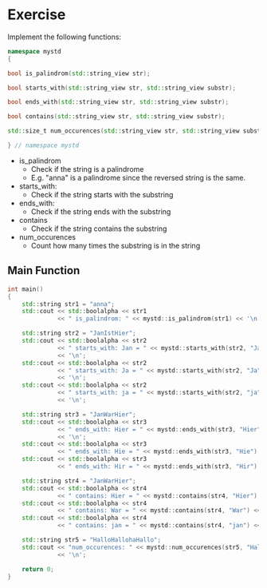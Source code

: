 # Exercise

Implement the following functions:

```cpp
namespace mystd
{

bool is_palindrom(std::string_view str);

bool starts_with(std::string_view str, std::string_view substr);

bool ends_with(std::string_view str, std::string_view substr);

bool contains(std::string_view str, std::string_view substr);

std::size_t num_occurences(std::string_view str, std::string_view substr);

} // namespace mystd
```

- is_palindrom
  - Check if the string is a palindrome
  - E.g. "anna" is a palindrome since the reversed string is the same.
- starts_with:
  - Check if the string starts with the substring
- ends_with:
  - Check if the string ends with the substring
- contains
  - Check if the string contains the substring
- num_occurences
  - Count how many times the substring is in the string

## Main Function

```cpp
int main()
{
    std::string str1 = "anna";
    std::cout << std::boolalpha << str1
              << " is_palindrom: " << mystd::is_palindrom(str1) << '\n';

    std::string str2 = "JanIstHier";
    std::cout << std::boolalpha << str2
              << " starts_with: Jan = " << mystd::starts_with(str2, "Jan")
              << '\n';
    std::cout << std::boolalpha << str2
              << " starts_with: Ja = " << mystd::starts_with(str2, "Ja")
              << '\n';
    std::cout << std::boolalpha << str2
              << " starts_with: ja = " << mystd::starts_with(str2, "ja")
              << '\n';

    std::string str3 = "JanWarHier";
    std::cout << std::boolalpha << str3
              << " ends_with: Hier = " << mystd::ends_with(str3, "Hier")
              << '\n';
    std::cout << std::boolalpha << str3
              << " ends_with: Hie = " << mystd::ends_with(str3, "Hie") << '\n';
    std::cout << std::boolalpha << str3
              << " ends_with: Hir = " << mystd::ends_with(str3, "Hir") << '\n';

    std::string str4 = "JanWarHier";
    std::cout << std::boolalpha << str4
              << " contains: Hier = " << mystd::contains(str4, "Hier") << '\n';
    std::cout << std::boolalpha << str4
              << " contains: War = " << mystd::contains(str4, "War") << '\n';
    std::cout << std::boolalpha << str4
              << " contains: jan = " << mystd::contains(str4, "jan") << '\n';

    std::string str5 = "HalloHallohaHallo";
    std::cout << "num_occurences: " << mystd::num_occurences(str5, "Hallo")
              << '\n';

    return 0;
}
```
